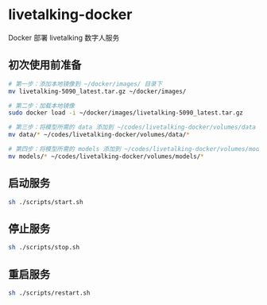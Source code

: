 # livetalking-docker

Docker 部署 livetalking 数字人服务

## 初次使用前准备

```bash
# 第一步：添加本地镜像到 ~/docker/images/ 目录下
mv livetalking-5090_latest.tar.gz ~/docker/images/

# 第二步：加载本地镜像
sudo docker load -i ~/docker/images/livetalking-5090_latest.tar.gz

# 第三步：将模型所需的 data 添加到 ~/codes/livetalking-docker/volumes/data 目录下
mv data/* ~/codes/livetalking-docker/volumes/data/*

# 第四步：将模型所需的 models 添加到 ~/codes/livetalking-docker/volumes/models 目录下
mv models/* ~/codes/livetalking-docker/volumes/models/*
```

## 启动服务

```bash
sh ./scripts/start.sh
```

## 停止服务

```bash
sh ./scripts/stop.sh
```

## 重启服务

```bash
sh ./scripts/restart.sh
```

